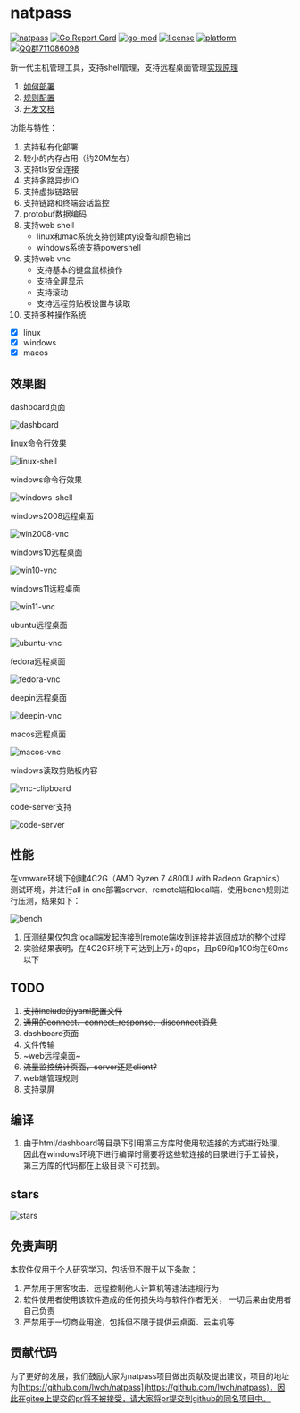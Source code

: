 # natpass

[![natpass](https://github.com/lwch/natpass/actions/workflows/build.yml/badge.svg)](https://github.com/lwch/natpass/actions/workflows/build.yml)
[![Go Report Card](https://goreportcard.com/badge/github.com/lwch/natpass)](https://goreportcard.com/report/github.com/lwch/natpass)
[![go-mod](https://img.shields.io/github/go-mod/go-version/lwch/natpass)](https://github.com/lwch/natpass)
[![license](https://img.shields.io/github/license/lwch/natpass)](https://opensource.org/licenses/MIT)
[![platform](https://img.shields.io/badge/platform-linux%20%7C%20windows%20%7C%20macos-lightgrey.svg)](https://github.com/lwch/natpass)
[![QQ群711086098](https://img.shields.io/badge/QQ%E7%BE%A4-711086098-success)](https://jq.qq.com/?_wv=1027&k=6Fz2vkVE)

新一代主机管理工具，支持shell管理，支持远程桌面管理[实现原理](docs/desc.md)

1. [如何部署](docs/startup.md)
2. [规则配置](docs/rules.md)
3. [开发文档](https://jkstack.github.io/natpass/)

功能与特性：

1. 支持私有化部署
2. 较小的内存占用（约20M左右）
3. 支持tls安全连接
4. 支持多路异步IO
5. 支持虚拟链路层
6. 支持链路和终端会话监控
7. protobuf数据编码
8. 支持web shell
   - linux和mac系统支持创建pty设备和颜色输出
   - windows系统支持powershell
9. 支持web vnc
   - 支持基本的键盘鼠标操作
   - 支持全屏显示
   - 支持滚动
   - 支持远程剪贴板设置与读取
10. 支持多种操作系统
   - [x] linux
   - [x] windows
   - [x] macos

## 效果图

dashboard页面

![dashboard](docs/imgs/dashboard.png)

linux命令行效果

![linux-shell](docs/imgs/shell_linux.png)

windows命令行效果

![windows-shell](docs/imgs/shell_win.png)

windows2008远程桌面

![win2008-vnc](docs/imgs/vnc_win2008.png)

windows10远程桌面

![win10-vnc](docs/imgs/vnc_win10.png)

windows11远程桌面

![win11-vnc](docs/imgs/vnc_win11.png)

ubuntu远程桌面

![ubuntu-vnc](docs/imgs/vnc_ubuntu.png)

fedora远程桌面

![fedora-vnc](docs/imgs/vnc_fedora.png)

deepin远程桌面

![deepin-vnc](docs/imgs/vnc_deepin.png)

macos远程桌面

![macos-vnc](docs/imgs/vnc_macos.png)

windows读取剪贴板内容

![vnc-clipboard](docs/imgs/vnc_clipboard.png)

code-server支持

![code-server](docs/imgs/code_server.png)

## 性能

在vmware环境下创建4C2G（AMD Ryzen 7 4800U with Radeon Graphics）测试环境，并进行all in one部署server、remote端和local端，使用bench规则进行压测，结果如下：

![bench](docs/imgs/bench.png)

1. 压测结果仅包含local端发起连接到remote端收到连接并返回成功的整个过程
2. 实验结果表明，在4C2G环境下可达到上万+的qps，且p99和p100均在60ms以下

## TODO

1. ~~支持include的yaml配置文件~~
2. ~~通用的connect、connect_response、disconnect消息~~
3. ~~dashboard页面~~
4. 文件传输
5. ~web远程桌面~
6. ~~流量监控统计页面，server还是client?~~
7. web端管理规则
8. 支持录屏

## 编译

1. 由于html/dashboard等目录下引用第三方库时使用软连接的方式进行处理，
   因此在windows环境下进行编译时需要将这些软连接的目录进行手工替换，
   第三方库的代码都在上级目录下可找到。

## stars

![stars](https://starchart.cc/lwch/natpass.svg)

## 免责声明

本软件仅用于个人研究学习，包括但不限于以下条款：

1. 严禁用于黑客攻击、远程控制他人计算机等违法违规行为
2. 软件使用者使用该软件造成的任何损失均与软件作者无关，
   一切后果由使用者自己负责
3. 严禁用于一切商业用途，包括但不限于提供云桌面、云主机等

## 贡献代码

为了更好的发展，我们鼓励大家为natpass项目做出贡献及提出建议，项目的地址为[https://github.com/lwch/natpass](https://github.com/lwch/natpass)，因此在gitee上提交的pr将不被接受，请大家将pr提交到github的同名项目中。